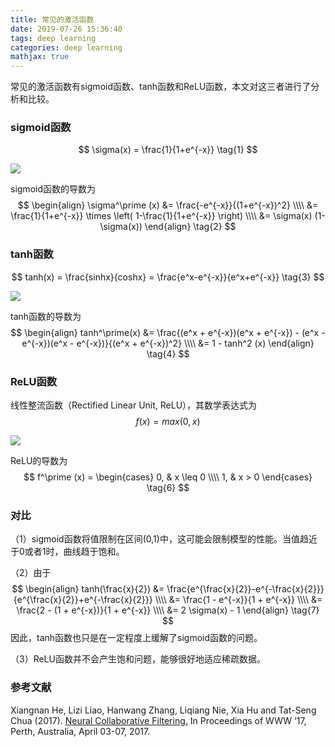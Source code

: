 ```yaml
---
title: 常见的激活函数
date: 2019-07-26 15:36:40
tags: deep learning
categories: deep learning
mathjax: true
---
```


常见的激活函数有sigmoid函数、tanh函数和ReLU函数，本文对这三者进行了分析和比较。

<!--more-->

### sigmoid函数

$$
\sigma(x) = \frac{1}{1+e^{-x}} \tag{1}
$$

![](/static/images/sigmoid.png)

sigmoid函数的导数为
$$
\begin{align}
\sigma^\prime (x)
&= \frac{-e^{-x}}{(1+e^{-x})^2} \\\\
&= \frac{1}{1+e^{-x}} \times \left( 1-\frac{1}{1+e^{-x}} \right) \\\\
&= \sigma(x) (1-\sigma(x))
\end{align} \tag{2}
$$

### tanh函数

$$
tanh(x) = \frac{sinhx}{coshx} = \frac{e^x-e^{-x}}{e^x+e^{-x}} \tag{3}
$$

![](/static/images/tanh.png)

tanh函数的导数为
$$
\begin{align}
tanh^\prime(x) 
&= \frac{(e^x + e^{-x})(e^x + e^{-x}) - (e^x - e^{-x})(e^x - e^{-x})}{(e^x + e^{-x})^2} \\\\
&= 1 - tanh^2 (x)
\end{align} \tag{4}
$$

### ReLU函数

线性整流函数（Rectified Linear Unit, ReLU），其数学表达式为
$$
f(x) = max(0,x) \tag{5}
$$

![](/static/images/relu.png)

ReLU的导数为
$$
f^\prime (x) = 
\begin{cases}
0, & x \leq 0 \\\\
1, & x > 0
\end{cases} \tag{6}
$$

### 对比

（1）sigmoid函数将值限制在区间(0,1)中，这可能会限制模型的性能。当值趋近于0或者1时，曲线趋于饱和。

（2）由于
$$
\begin{align}
tanh(\frac{x}{2}) &= \frac{e^{\frac{x}{2}}-e^{-\frac{x}{2}}}{e^{\frac{x}{2}}+e^{-\frac{x}{2}}} \\\\
&= \frac{1 - e^{-x}}{1 + e^{-x}} \\\\
&= \frac{2 - (1 + e^{-x})}{1 + e^{-x}} \\\\
&= 2 \sigma(x) - 1
\end{align} \tag{7}
$$
因此，tanh函数也只是在一定程度上缓解了sigmoid函数的问题。

（3）ReLU函数并不会产生饱和问题，能够很好地适应稀疏数据。

### 参考文献

Xiangnan He, Lizi Liao, Hanwang Zhang, Liqiang Nie, Xia Hu and Tat-Seng Chua (2017). [Neural Collaborative Filtering.](http://dl.acm.org/citation.cfm?id=3052569) In Proceedings of WWW ‘17, Perth, Australia, April 03-07, 2017.
